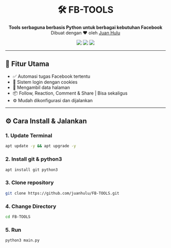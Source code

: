 <h1 align="center">🛠️ FB-TOOLS</h1>

<p align="center">
  <b>Tools serbaguna berbasis Python untuk berbagai kebutuhan Facebook</b><br>
  Dibuat dengan ❤ oleh <a href="https://github.com/juanhulu">Juan Hulu</a>
</p>

<p align="center">
  <img src="https://img.shields.io/badge/Python-3.x-blue?style=flat-square">
  <img src="https://img.shields.io/badge/Status-Active-brightgreen?style=flat-square">
  <img src="https://img.shields.io/badge/Author-Juan%20Hulu-orange?style=flat-square">
</p>

---

## 📌 Fitur Utama

- ✅ Automasi tugas Facebook tertentu
- 🔐 Sistem login dengan cookies
- 📄 Mengambil data halaman
- 📦 Follow, Reaction, Comment & Share | Bisa sekaligus
- ⚙️ Mudah dikonfigurasi dan dijalankan

---

## ⚙️ Cara Install & Jalankan

### 1. Update Terminal
```bash
apt update -y && apt upgrade -y
```
### 2. Install git & python3
```bash
apt install git python3
```
### 3. Clone repository
```bash
git clone https://github.com/juanhulu/FB-TOOLS.git
```
### 4. Change Directory
```bash
cd FB-TOOLS
```
### 5. Run
```bash
python3 main.py
```
